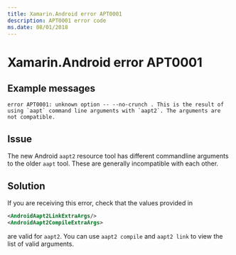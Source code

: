 ```yaml
---
title: Xamarin.Android error APT0001
description: APT0001 error code
ms.date: 08/01/2018
---
```

# Xamarin.Android error APT0001

## Example messages

```
error APT0001: unknown option -- --no-crunch . This is the result of using `aapt` command line arguments with `aapt2`. The arguments are not compatible.
```

## Issue

The new Android `aapt2` resource tool has different commandline arguments to the
older `aapt` tool. These are generally incompatible with each other.

## Solution

If you are receiving this error, check that the values provided in

```xml
<AndroidAapt2LinkExtraArgs/>
<AndroidAapt2CompileExtraArgs>
```

are valid for `aapt2`. You can use `aapt2 compile` and `aapt2 link` to view
the list of valid arguments.
